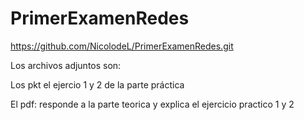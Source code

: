 # PrimerExamenRedes
https://github.com/NicolodeL/PrimerExamenRedes.git

Los archivos adjuntos son:

Los pkt el ejercio 1 y  2 de la parte práctica

El pdf: responde a la parte teorica y explica el ejercicio practico 1 y 2
